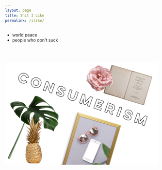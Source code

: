 ```yaml
---
layout: page
title: Shit I Like
permalink: /ilike/
---
```

- world peace
- people who don't suck 

<br>
<br>
<br>

<a href="https://mother4ker.github.io/shopping/">
   <img src="/images/consumerism.png">
</a>
